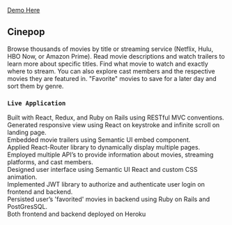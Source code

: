 [Demo Here](https://some-link.herokuapp.com)

## Cinepop
Browse thousands of movies by title or streaming service (Netflix, Hulu, HBO Now, or Amazon Prime). Read movie descriptions and watch trailers to learn more about specific titles. Find what movie to watch and exactly where to stream. You can also explore cast members and the respective movies they are featured in. "Favorite" movies to save for a later day and sort them by genre.

### `Live Application`
Built with React, Redux, and Ruby on Rails using RESTful MVC conventions. <br/>
Generated responsive view using React on keystroke and infinite scroll on landing page. <br/>
Embedded movie trailers using Semantic UI embed component. <br/>
Applied React-Router library to dynamically display multiple pages. <br/>
Employed multiple API’s to provide information about movies, streaming platforms, and cast members. <br/>
Designed user interface using Semantic UI React and custom CSS animation. <br/>
Implemented JWT library to authorize and authenticate user login on frontend and backend. <br/>
Persisted user’s 'favorited' movies in backend using Ruby on Rails and PostGresSQL. <br/>
Both frontend and backend deployed on Heroku
